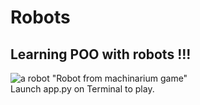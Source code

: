 # Robots

## Learning POO with robots !!!

![a robot](https://vignette.wikia.nocookie.net/machinarium/images/7/72/Josef_info_2.jpg) "Robot from machinarium game"   
Launch app.py on Terminal to play.
